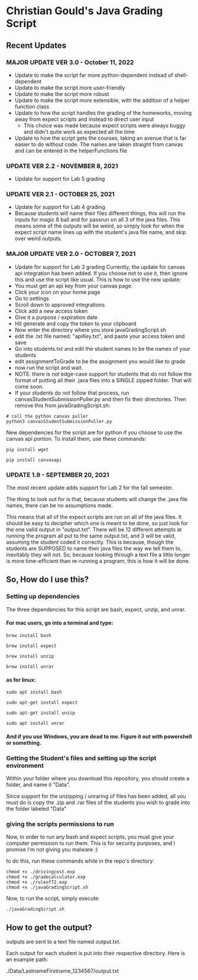 # Christian Gould's Java Grading Script

## Recent Updates
### MAJOR UPDATE VER 3.0 - October 11, 2022
- Update to make the script far more python-dependent instead of shell-dependent
- Update to make the script more user-friendly
- Update to make the script more robust
- Update to make the script more extensible, with the addition of a helper function class
- Update to how the script handles the grading of the homeworks, moving away from expect scripts and instead to direct user input
  - This choice was made because expect scripts were always buggy and didn't quite work as expected all the time
- Update to how the script gets the courses, taking an avenue that is far easier to do without code. The names are taken straight from canvas and can be entered in the helperFunctions file


### UPDATE VER 2.2 - NOVEMBER 8, 2021
- Update for support for Lab 5 grading

### UPDATE VER 2.1 - OCTOBER 25, 2021
- Update for support for Lab 4 grading
- Because students will name their files different things, this will run the inputs for magic 8 ball and for passrun on all 3 of the java files. This means some of the outputs will be weird, so simply look for when the expect script name lines up with the student's java file name, and skip over weird outputs.


### MAJOR UPDATE VER 2.0 - OCTOBER 7, 2021
- Update for support for Lab 3 grading
Currently, the update for canvas api integration has been added. If you choose not to use it, then ignore this and use the script like usual.
This is how to use the new update:
- You must get an api key from your canvas page. 
- Click your icon on your home page
- Go to settings
- Scroll down to approved integrations
- Click add a new access token
- Give it a purpose / expiration date
- Hit generate and copy the token to your clipboard
- Now enter the directory where you store javaGradingScript.sh
- edit the .txt file named: "apiKey.txt", and paste your access token and save
- Go into students.txt and edit the student names to be the names of your students
- edit assignmentToGrade to be the assignment you would like to grade
- now run the script and wait.
- NOTE: there is not edge-case support for students that do not follow the format of putting all their .java files into a SINGLE zipped folder. That will come soon.
- If your students do not follow that process, run canvasStudentSubmissionPuller.py and then fix their directories. Then remove this from javaGradingScript.sh:
```
# call the python canvas puller
python3 canvasStudentSubmissionPuller.py
```

New dependencies for the script are for python if you choose to use the canvas api portion. To install them, use these commands:
```
pip install wget
```
```
pip install canvasapi
```

### UPDATE 1.9 - SEPTEMBER 20, 2021
The most recent update adds support for Lab 2 for the fall semester.

The thing to look out for is that, because students will change the .java file names, there can be no assumptions made.

This means that all of the expect scripts are run on all of the java files. It should be easy to decipher which one is meant to be done, so just look for the one valid output in "output.txt". There will be 12 different attempts at running the program all put to the same output.txt, and 3 will be valid, assuming the student coded it correctly. This is because, though the students are SUPPOSED to name their java files the way we tell them to, inevitably they will not. So, because looking through a text file a little longer is more time-efficient than re-running a program, this is how it will be done.

## So, How do I use this?

### Setting up dependencies

The three dependencies for this script are bash, expect, unzip, and unrar.

#### For mac users, go into a terminal and type:
```
brew install bash
```
```
brew install expect
```
```
brew install unzip
```
```
brew install unrar
```

#### as for linux:
```
sudo apt install bash
```
```
sudo apt-get install expect
```
```
sudo apt-get install unzip
```
```
sudo apt install unrar
```

#### And if you use Windows, you are dead to me. Figure it out with powershell or something.

### Getting the Student's files and setting up the script environment

Within your folder where you download this repository, you should create a folder, and name it "Data".

Since support for the unzipping / unraring of files has been added, all you must do is copy the .zip and .rar files of the students you wish to grade into the folder labeled "Data"

### giving the scripts permissions to run

Now, in order to run any bash and expect scripts, you must give your computer permission to run them. This is for security purposes, and I promise I'm not giving you malware :)

to do this, run these commands while in the repo's directory:

```
chmod +x ./drivingcost.exp
chmod +x ./gradecalculator.exp
chmod +x ./ruleof72.exp
chmod +x ./javaGradingScript.sh
```

Now, to run the script, simply execute:
```
./javaGradingScript.sh
```

## How to get the output?

outputs are sent to a text file named output.txt.

Each output for each student is put into their respective directory. Here is an example path:

./Data/LastnameFirstname_1234567/output.txt

